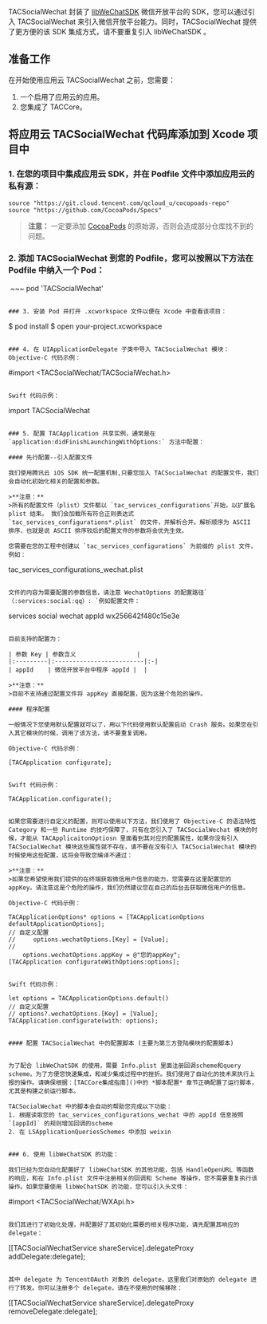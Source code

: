 TACSocialWechat 封装了 [libWeChatSDK](https://open.weixin.qq.com/) 微信开放平台的 SDK，您可以通过引入 TACSocialWechat 来引入微信开放平台能力。同时，TACSocialWechat 提供了更方便的该 SDK 集成方式，请不要重复引入 libWeChatSDK 。

## 准备工作

在开始使用应用云 TACSocialWechat 之前，您需要：

1. 一个启用了应用云的应用。
2. 您集成了 TACCore。

## 将应用云 TACSocialWechat 代码库添加到 Xcode 项目中


### 1. 在您的项目中集成应用云 SDK，并在 Podfile 文件中添加应用云的私有源：
~~~
source "https://git.cloud.tencent.com/qcloud_u/cocopoads-repo"
source "https://github.com/CocoaPods/Specs"
~~~

> **注意：**
>一定要添加 [CocoaPods](https://github.com/CocoaPods/Specs) 的原始源，否则会造成部分仓库找不到的问题。

### 2. 添加 TACSocialWechat 到您的 Podfile，您可以按照以下方法在 Podfile 中纳入一个 Pod：
 ~~~
pod 'TACSocialWechat'
~~~

### 3. 安装 Pod 并打开 .xcworkspace 文件以便在 Xcode 中查看该项目：
~~~
$ pod install
$ open your-project.xcworkspace
~~~

### 4. 在 UIApplicationDelegate 子类中导入 TACSocialWechat 模块：
Objective-C 代码示例：
~~~
#import <TACSocialWechat/TACSocialWechat.h>
~~~

Swift 代码示例：
~~~
import TACSocialWechat
~~~

### 5. 配置 TACApplication 共享实例，通常是在 `application:didFinishLaunchingWithOptions:` 方法中配置：
 
#### 先行配置--引入配置文件

我们使用腾讯云 iOS SDK 统一配置机制,只要您加入 TACSocialWechat 的配置文件，我们会自动化初始化相关的配置和参数。
 
>**注意：**
>所有的配置文件（plist）文件都以 `tac_services_configurations`开始，以扩展名 plist 结束。 我们会加载所有符合正则表达式 `tac_services_configurations*.plist` 的文件，并解析合并。解析顺序为 ASCII 排序，也就是说 ASCII 排序较后的配置文件的参数将会优先生效。

您需要在您的工程中创建以 `tac_services_configurations` 为前缀的 plist 文件，例如：

~~~
tac_services_configurations_wechat.plist
~~~

文件的内容为需要配置的参数信息，请注意 WechatOptions 的配置路径`（:services:social:qq）: `例如配置文件：

~~~
<?xml version="1.0" encoding="UTF-8"?>
<!DOCTYPE plist PUBLIC "-//Apple//DTD PLIST 1.0//EN" "http://www.apple.com/DTDs/PropertyList-1.0.dtd">
<plist version="1.0">
<dict>
	<key>services</key>
	<dict>
		<key>social</key>
		<dict>
			<key>wechat</key>
			<dict>
				<key>appId</key>
				<string>wx256642f480c15e3e</string>
			</dict>
		</dict>
	</dict>
</dict>
</plist>

~~~

目前支持的配置为：

| 参数 Key | 参数含义                 |  
|:---------|:-------------------------|:-|
| appId    | 微信开放平台中程序 appId |  |

>**注意：**
>目前不支持通过配置文件将 appKey 直接配置，因为这是个危险的操作。

#### 程序配置

一般情况下您使用默认配置就可以了，用以下代码使用默认配置启动 Crash 服务。如果您在引入其它模块的时候，调用了该方法，请不要重复调用。

Objective-C 代码示例：
~~~
    [TACApplication configurate];
~~~

Swift 代码示例：
~~~
	TACApplication.configurate();
~~~

如果您需要进行自定义的配置，则可以使用以下方法，我们使用了 Objective-C 的语法特性 Category 和一些 Runtime 的技巧保障了，只有在您引入了 TACSocialWechat 模块的时候，才能从 TACApplicaitonOptiosn 里面看到其对应的配置属性，如果你没有引入 TACSocialWechat 模块这些属性就不存在，请不要在没有引入 TACSocialWechat 模块的时候使用这些配置，这将会导致您编译不通过：

>**注意：**
>如果您希望使用我们提供的在终端获取微信用户信息的能力，您需要在这里配置您的 appKey。请注意这是个危险的操作，我们仍然建议您在自己的后台去获取微信用户的信息。

Objective-C 代码示例：
~~~
    TACApplicationOptions* options = [TACApplicationOptions defaultApplicationOptions];
	// 自定义配置
	//     options.wechatOptions.[Key] = [Value];
    //
		options.wechatOptions.appKey = @"您的appKey";
    [TACApplication configurateWithOptions:options];
~~~

Swift 代码示例：
~~~
	let options = TACApplicationOptions.default()
	// 自定义配置
	// options?.wechatOptions.[Key] = [Value];
	TACApplication.configurate(with: options);
~~~

#### 配置 TACSocialWechat 中的配置脚本 (主要为第三方登陆模块的配置脚本)


为了配合 libWeChatSDK 的使用，需要 Info.plist 里面注册回调scheme和query scheme。为了方便您快速集成，和减少集成过程中的挫折。我们使用了自动化的技术来执行上报的操作。请确保根据：[TACCore集成指南]()中的 *脚本配置* 章节正确配置了运行脚本，尤其是构建之前运行脚本。

TACSocialWechat 中的脚本会自动的帮助您完成以下功能：
1. 根据读取您的 tac_services_configurations_wechat 中的 appId 信息按照 `[appId]` 的规则增加回调的scheme
2. 在 LSApplicationQueriesSchemes 中添加 weixin


### 6. 使用 libWeChatSDK 的功能：
 
我们已经为您自动化配置好了 libWeChatSDK 的其他功能，包括 HandleOpenURL 等函数的响应，和在 Info.plist 文件中注册相关的回调和 Scheme 等操作，您不需要重复执行该操作。如果您要使用 libWeChatSDK 的功能，您可以引入头文件：

~~~
#import <TACSocialWechat/WXApi.h>
~~~

我们其进行了初始化处理，并配置好了其初始化需要的相关程序功能，请先配置其响应的 delegate：

~~~
[[TACSocialWechatService shareService].delegateProxy addDelegate:delegate];
~~~

其中 delegate 为 TencentOAuth 对象的 delegate，这里我们对原始的 delegate 进行了转发。你可以注册多个 delegate，请在不使用的时候移除：

~~~
[[TACSocialWechatService shareService].delegateProxy removeDelegate:delegate];
~~~
